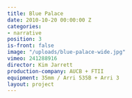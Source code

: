 ```yaml
---
title: Blue Palace
date: 2010-10-20 00:00:00 Z
categories:
- narrative
position: 3
is-front: false
image: "/uploads/blue-palace-wide.jpg"
vimeo: 241288916
director: Kim Jarrett
production-company: AUCB + FTII
equipment: 35mm / Arri 535B + Arri 3
layout: project
---
```


